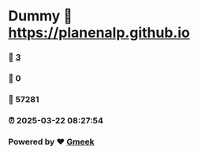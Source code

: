 # Dummy :link: https://planenalp.github.io 
### :page_facing_up: [3](https://planenalp.github.io/tag.html) 
### :speech_balloon: 0 
### :hibiscus: 57281 
### :alarm_clock: 2025-03-22 08:27:54 
### Powered by :heart: [Gmeek](https://github.com/Meekdai/Gmeek)
